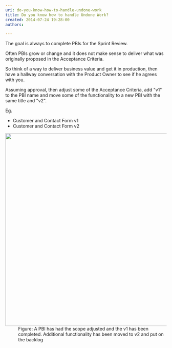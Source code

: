 ```yaml
---
uri: do-you-know-how-to-handle-undone-work
title: Do you know how to handle Undone Work?
created: 2014-07-24 19:28:00
authors:

---
```





<span class='intro'> <p class="p1">The goal is always to complete PBIs for the Sprint Review.</p><p class="p1">Often PBIs grow or change and it does not make sense to deliver what was originally proposed in the Acceptance Criteria.</p> </span>

<p>So think of a way to deliver business value and get it in production, then have a hallway conversation with the Product Owner to see if he agrees with you.</p><p>Assuming approval, then adjust some of the Acceptance Criteria, add &quot;v1&quot; to the PBI name and move some of the functionality to a new PBI with the same title and &quot;v2&quot;.​</p><p>Eg.</p><ul><li>Customer and Contact Form v1</li><li>Customer and Contact Form v2</li></ul><dl class="image"><dt>
      <img src="/PublishingImages/undone-work.png" alt="" style="width&#58;600px;" />
   </dt><dd>Figure&#58; A PBI has had the scope adjusted and the v1 has been completed. Additional functionality has been moved to v2 and put on the backlog</dd></dl>


